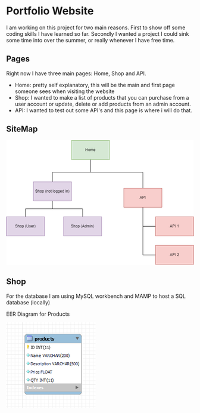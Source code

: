 # Portfolio Website
I am working on this project for two main reasons. First to show off some coding skills I have learned so far. Secondly I wanted a project I could sink some time into over the summer, or really whenever I have free time.  

## Pages
Right now I have three main pages: Home, Shop and API.
* Home: pretty self explanatory, this will be the main and first page someone sees when visiting the website
* Shop: I wanted to make a list of products that you can purchase from a user account or update, delete or add products from an admin account.
* API: I wanted to test out some API's and this page is where i will do that.
## SiteMap

![EER Diagram](ReadMeImg/SitemapImg.png)

## Shop
For the database I am using MySQL workbench and MAMP to host a SQL database (locally)

EER Diagram for Products

![EER Diagram](ReadMeImg/EERDiagram.png)
